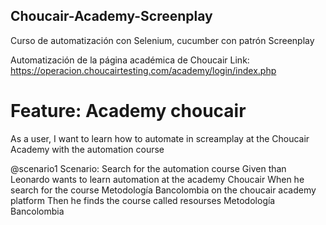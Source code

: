 ## Choucair-Academy-Screenplay
Curso de automatización con Selenium, cucumber con patrón Screenplay

Automatización de la página académica de Choucair
Link: https://operacion.choucairtesting.com/academy/login/index.php

# Feature: Academy choucair
  As a user, I want to learn how to automate in screamplay at the Choucair Academy with the automation course

  @scenario1
  Scenario: Search for the automation course
    Given than Leonardo wants to learn automation at the academy Choucair
    When he search for the course Metodología Bancolombia on the choucair academy platform
    Then he finds the course called resourses Metodología Bancolombia
